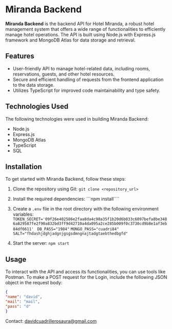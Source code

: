 # Miranda Backend

**Miranda Backend** is the backend API for Hotel Miranda, a robust hotel management system that offers a wide range of functionalities to efficiently manage hotel operations. The API is built using Node.js with Express.js framework and MongoDB Atlas for data storage and retrieval.

## Features

- User-friendly API to manage hotel-related data, including rooms, reservations, guests, and other hotel resources.
- Secure and efficient handling of requests from the frontend application to the data storage.
- Utilizes TypeScript for improved code maintainability and type safety.

## Technologies Used

The following technologies were used in building Miranda Backend:

- Node.js
- Express.js
- MongoDB Atlas
- TypeScript
- SQL

## Installation

To get started with Miranda Backend, follow these steps:

1. Clone the repository using Git:
```git clone <repository_url>```


2. Install the required dependencies:
```npm install````



3. Create a `.env` file in the root directory with the following environment variables:
```TOKEN_SECRET='09f26e402586e2faa8da4c98a35f1b20d6b033c6097befa8be3486a829587fe2f90a832bd3ff9d42710a4da095a2ce285b009f0c3730cd9b8e1af3eb84df6611' ```
```DB_PASS="1984"```
```MONGO_PASS="cuadri84"```
```SALT="fhdashjdghjadgnjgsgsdmngnajtadgtaebthedbgfd"```

4. Start the server:
```npm start```


## Usage

To interact with the API and access its functionalities, you can use tools like Postman. To make a POST request for the Login, include the following JSON object in the request body:

```json
{
"name": "david",
"mail": "mail",
"pass": "d"
}
````
Contact: davidcuadrillerosaura@gmail.com
